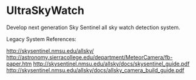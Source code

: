 # UltraSkyWatch
Develop next generation Sky Sentinel all sky watch detection system. 

Legacy System References:

http://skysentinel.nmsu.edu/allsky/
http://astronomy.sierracollege.edu/department/MeteorCamera/fb-paper.htm 
http://skysentinel.nmsu.edu/allsky/docs/skysentinel_guide.pdf 
http://skysentinel.nmsu.edu/allsky/docs/allsky_camera_build_guide.pdf 
